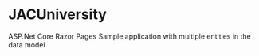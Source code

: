 # JACUniversity
ASP.Net Core Razor Pages Sample application with multiple entities in the data model
